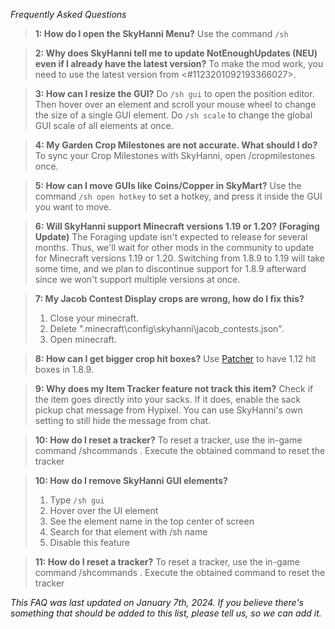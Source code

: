 _Frequently Asked Questions_

> **1: How do I open the SkyHanni Menu?**
> Use the command `/sh`

> **2: Why does SkyHanni tell me to update NotEnoughUpdates (NEU) even if I already have the latest version?**
> To make the mod work, you need to use the latest version from <#1123201092193366027>.

> **3: How can I resize the GUI?**
> Do `/sh gui` to open the position editor. Then hover over an element and scroll your mouse wheel to change the size of a single GUI element.
> Do `/sh scale` to change the global GUI scale of all elements at once.

> **4: My Garden Crop Milestones are not accurate. What should I do?**
> To sync your Crop Milestones with SkyHanni, open /cropmilestones once.

> **5: How can I move GUIs like Coins/Copper in SkyMart?**
> Use the command `/sh open hotkey` to set a hotkey, and press it inside the GUI you want to move.

> **6: Will SkyHanni support Minecraft versions 1.19 or 1.20? (Foraging Update)**
> The Foraging update isn't expected to release for several months.
> Thus, we'll wait for other mods in the community to update for Minecraft versions 1.19 or 1.20.
> Switching from 1.8.9 to 1.19 will take some time, and we plan to discontinue support for 1.8.9 afterward since we won't support multiple versions at once.

> **7: My Jacob Contest Display crops are wrong, how do I fix this?**
> 1. Close your minecraft.
> 2. Delete ".minecraft\config\skyhanni\jacob_contests.json".
> 3. Open minecraft.

> **8: How can I get bigger crop hit boxes?**
> Use [Patcher](<https://sk1er.club/mods/patcher>) to have 1.12 hit boxes in 1.8.9.

> **9: Why does my Item Tracker feature not track this item?**
> Check if the item goes directly into your sacks. If it does, enable the sack pickup chat message from Hypixel.
> You can use SkyHanni's own setting to still hide the message from chat.

> **10: How do I reset a tracker?**
> To reset a tracker, use the in-game command /shcommands <tracker type>.
> Execute the obtained command to reset the tracker

> **10: How do I remove SkyHanni GUI elements?**
> 1. Type `/sh gui`
> 2. Hover over the UI element
> 3. See the element name in the top center of screen
> 4. Search for that element with /sh name
> 5. Disable this feature
  
> **11: How do I reset a tracker?**
> To reset a tracker, use the in-game command /shcommands <tracker type>.
> Execute the obtained command to reset the tracker


*This FAQ was last updated on January 7th, 2024.
If you believe there's something that should be added to this list, please tell us, so we can add it.*
